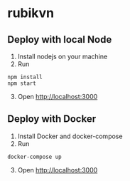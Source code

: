 # rubikvn

## Deploy with local Node
1. Install nodejs on your machine
2. Run 
```
npm install
npm start
```
3. Open [http://localhost:3000](http://localhost:3000)

## Deploy with Docker
1. Install Docker and docker-compose
2. Run
```shell
docker-compose up
```
3. Open [http://localhost:3000](http://localhost:3000)

